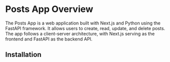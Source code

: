 <h1>Posts App Overview</h1>

<p>The Posts App is a web application built with Next.js and Python using the FastAPI framework. It allows users to create, read, update, and delete posts. The app follows a client-server architecture, with Next.js serving as the frontend and FastAPI as the backend API.
</p>

<h2>Installation</h2>
